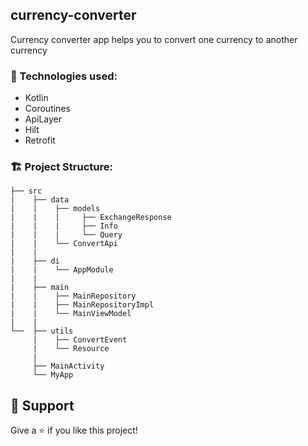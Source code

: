## currency-converter

Currency converter app helps you to convert one currency to another currency

### 🔨 Technologies used:
- Kotlin
- Coroutines
- ApiLayer
- Hilt
- Retrofit

### 🏗️ Project Structure: 

````
├── src
|    ├── data
|    |    ├── models
|    |    |     ├── ExchangeResponse
|    |    |     ├── Info
|    |    |     └── Query
|    |    └── ConvertApi
|    |
|    ├── di
|    |    └── AppModule
|    |
|    ├── main
|    |    ├── MainRepository
|    |    ├── MainRepositoryImpl
|    |    └── MainViewModel
|    |
└──  ├── utils
     |    ├── ConvertEvent
     |    └── Resource
     |
     ├── MainActivity
     └── MyApp
````

## 🤝 Support
Give a ⭐️ if you like this project!
